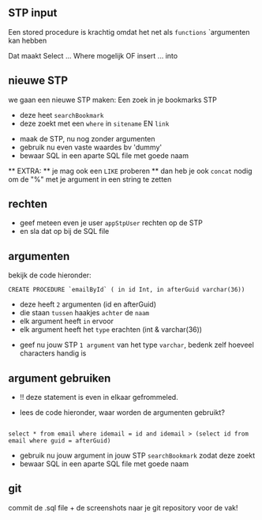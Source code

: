 ## STP input

Een stored procedure is krachtig omdat het net als `functions` `argumenten kan hebben

Dat maakt Select ... Where mogelijk
OF insert ... into 

## nieuwe STP

we gaan een nieuwe STP maken: Een zoek in je bookmarks STP
* deze heet `searchBookmark`
* deze zoekt met een `where` in `sitename` EN `link`

- maak de STP, nu nog zonder argumenten
- gebruik nu even vaste waardes bv 'dummy'
- bewaar SQL in een aparte SQL file met goede naam

** EXTRA:
** je mag ook een `LIKE` proberen
** dan heb je ook `concat` nodig om de "%" met je argument in een string te zetten

## rechten

- geef meteen even je user `appStpUser` rechten op de STP
- en sla dat op bij de SQL file 


## argumenten

bekijk de code hieronder:
```
CREATE PROCEDURE `emailById` ( in id Int, in afterGuid varchar(36))
```

* deze heeft `2` argumenten (id en afterGuid)
* die staan `tussen` haakjes `achter` de `naam`
* elk argument heeft `in` ervoor
* elk argument heeft het `type` erachten (int & varchar(36))

- geef nu jouw STP `1 argument` van het type `varchar`, bedenk zelf hoeveel characters handig is

## argument gebruiken

* !! deze statement is even in elkaar gefrommeled.
- lees de code hieronder, waar worden de argumenten gebruikt?

```

select * from email where idemail = id and idemail > (select id from email where guid = afterGuid)
```

- gebruik nu jouw argument in jouw STP `searchBookmark` zodat deze zoekt
- bewaar SQL in een aparte SQL file met goede naam


## git

commit de .sql file + de screenshots naar je git repository voor de vak!